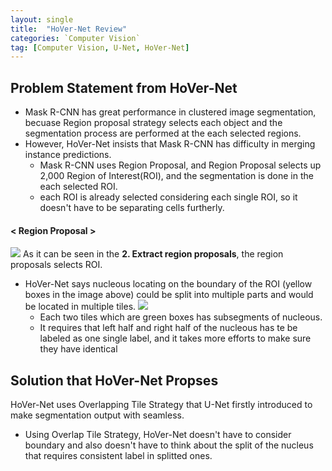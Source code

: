 ```yaml
---
layout: single
title:  "HoVer-Net Review"
categories: `Computer Vision`
tag: [Computer Vision, U-Net, HoVer-Net]
---
```


## Problem Statement from HoVer-Net
- Mask R-CNN has great performance in clustered image segmentation, becuase Region proposal strategy selects each object and the segmentation process are performed at the each selected regions.
- However, HoVer-Net insists that Mask R-CNN has difficulty in merging instance predictions.
    - Mask R-CNN uses Region Proposal, and Region Proposal selects up 2,000 Region of Interest(ROI), and the segmentation is done in the each selected ROI. 
    - each ROI is already selected considering each single ROI, so it doesn't have to be separating cells furtherly.
      
 #### < Region Proposal >
![](https://velog.velcdn.com/images/greenyjwk/post/e2277f20-0506-448c-8843-b1e5d4869c8c/image.jpg)
As it can be seen in the **2. Extract region proposals**, the region proposals selects ROI.

- HoVer-Net says nucleous locating on the boundary of the ROI (yellow boxes in the image above) could be split into multiple parts and would be located in multiple tiles. 
  ![](https://velog.velcdn.com/images/greenyjwk/post/75cd55e9-c74b-4660-8685-bce9eef5ff64/image.jpg)
	- Each two tiles which are green boxes has subsegments of nucleous.
    - It requires that left half and right half of the nucleous has te be labeled as one single label, and it takes more efforts to make sure they have identical 



## Solution that HoVer-Net Propses


HoVer-Net uses Overlapping Tile Strategy that U-Net firstly introduced to make segmentation output with seamless.

- Using Overlap Tile Strategy, HoVer-Net doesn't have to consider boundary and also doesn't have to think about the split of the nucleus that requires consistent label in splitted ones.